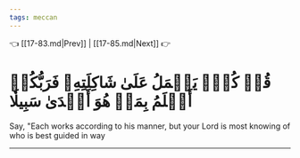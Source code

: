```yaml
---
tags: meccan
---
```


👈 [[17-83.md|Prev]] | [[17-85.md|Next]] 👉

# قُلۡ كُلّٞ يَعۡمَلُ عَلَىٰ شَاكِلَتِهِۦ فَرَبُّكُمۡ أَعۡلَمُ بِمَنۡ هُوَ أَهۡدَىٰ سَبِيلٗا

Say, "Each works according to his manner, but your Lord is most knowing of who is best guided in way

---

